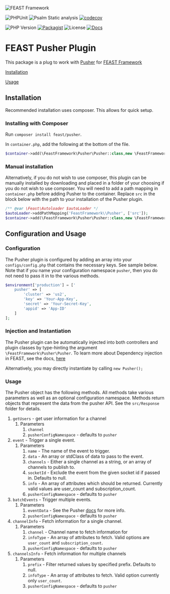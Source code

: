 ![FEAST Framework](https://github.com/FeastFramework/framework/blob/master/logos/feast-transparent-small.png?raw=true)

![PHPUnit](https://github.com/FeastFramework/pusher/workflows/PHPUnit/badge.svg?branch=master)
![Psalm Static analysis](https://github.com/FeastFramework/pusher/workflows/Psalm%20Static%20analysis/badge.svg?branch=master)
[![codecov](https://codecov.io/gh/FeastFramework/pusher/branch/master/graph/badge.svg?token=IWFOXSdyRZ)](https://codecov.io/gh/FeastFramework/pusher)

![PHP Version](https://img.shields.io/packagist/php-v/feast/json)
[![Packagist](https://img.shields.io/packagist/v/feast/pusher)](https://packagist.org/packages/feast/pusher)
![License](https://img.shields.io/github/license/FeastFramework/pusher.svg)
[![Docs](https://img.shields.io/badge/docs-quickstart-green.svg)](https://docs.feast-framework.com)

# FEAST Pusher Plugin

This package is a plug to work with [Pusher](https://pusher.com)
for [FEAST Framework](https://github.com/FeastFramework/framework)

[Installation](#installation)

[Usage](#configuration-and-usage)

## Installation

Recommended installation uses composer. This allows for quick setup.

### Installing with Composer

Run `composer install feast/pusher`.

In `container.php`, add the following at the bottom of the file.

```php
$container->add(\FeastFramework\Pusher\Pusher::class,new \FeastFramework\Pusher\Pusher());
```

### Manual installation

Alternatively, if you do not wish to use composer, this plugin can be manually installed by downloading and placed in a
folder of your choosing if you do not wish to use composer. You will need to add a path mapping in `container.php`
before adding Pusher to the container. Replace `src` in the block below with the path to your installation of the Pusher
plugin.

```php
/** @var \Feast\Autoloader $autoLoader */
$autoLoader->addPathMapping('FeastFramework\\Pusher', ['src']);
$container->add(\FeastFramework\Pusher\Pusher::class,new \FeastFramework\Pusher\Pusher());
```

## Configuration and Usage

### Configuration

The Pusher plugin is configured by adding an array into your `configs/config.php` that contains the necessary keys. See
sample below. Note that if you name your configuration namespace `pusher`, then you do not need to pass it in to the
various methods.

```php
$environment['production'] = ['
    pusher' => [
        'cluster' => 'us2',
        'key' => 'Your-App-Key',
        'secret' => 'Your-Secret-Key',
        'appid' => 'App-ID'
    ]
];
```

### Injection and Instantiation

The Pusher plugin can be automatically injected into both controllers and plugin classes by type-hinting the
argument `\FeastFramework\Pusher\Pusher`. To learn more about Dependency injection in FEAST, see the
docs, [here](https://docs.feast-framework.com/service-container.html#dependency-injection)

Alternatively, you may directly instantiate by calling `new Pusher();`

### Usage

The Pusher object has the following methods. All methods take various parameters as well as an optional configuration
namespace. Methods return objects that represent the data from the pusher API. See the `src/Response` folder for
details.

1. `getUsers` - get user information for a channel
    1. Parameters
        1. `channel`
        2. `pusherConfigNamespace` - defaults to `pusher`
2. `event` - Trigger a single event.
    1. Parameters
        1. `name` - The name of the event to trigger.
        2. `data` - An array or stdClass of data to pass to the event.
        3. `channels` - Either a single channel as a string, or an array of channels to publish to.
        4. `socketId` - Exclude the event from the given socket id if passed in. Defaults to null.
        5. `info` - An array of attributes which should be returned. Currently valid values are user_count and
           subscription_count.
        6. `pusherConfigNamespace` - defaults to `pusher`
3. `batchEvents` - Trigger multiple events.
    1. Parameters
        1. `eventData` - See the
           Pusher [docs](https://pusher.com/docs/channels/library_auth_reference/rest-api#post-batch-events-trigger-multiple-events-)
           for more info.
        2. `pusherConfigNamespace` - defaults to `pusher`
4. `channelInfo` - Fetch information for a single channel.
    1. Parameters
        1. `channel` - Channel name to fetch information for
        2. `infoType` - An array of attributes to fetch. Valid options are `user_count` and `subscription_count`.
        3. `pusherConfigNamespace` - defaults to `pusher`
5. `channelsInfo` - Fetch information for multiple channels
    1. Parameters
        1. `prefix` - Filter returned values by specified prefix. Defaults to null.
        2. `infoType` - An array of attributes to fetch. Valid option currently only `user_count`.
        3. `pusherConfigNamespace` - defaults to `pusher`
